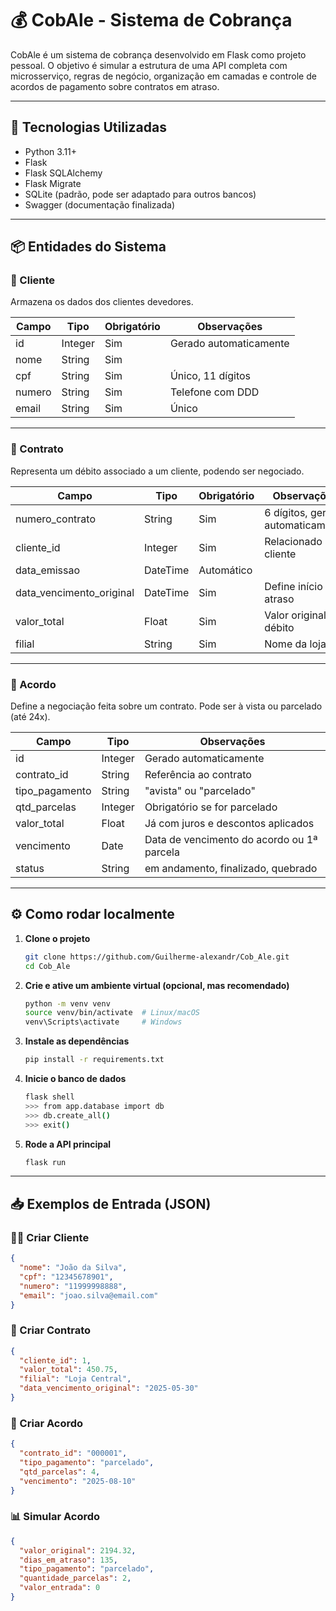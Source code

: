 # 💰 CobAle - Sistema de Cobrança

CobAle é um sistema de cobrança desenvolvido em Flask como projeto pessoal. O objetivo é simular a estrutura de uma API completa com microsserviço, regras de negócio, organização em camadas e controle de acordos de pagamento sobre contratos em atraso.

---

## 🧩 Tecnologias Utilizadas

- Python 3.11+
- Flask
- Flask SQLAlchemy
- Flask Migrate
- SQLite (padrão, pode ser adaptado para outros bancos)
- Swagger (documentação finalizada)

---

## 📦 Entidades do Sistema

### 👤 Cliente
Armazena os dados dos clientes devedores.

| Campo    | Tipo     | Obrigatório | Observações                    |
|----------|----------|-------------|--------------------------------|
| id       | Integer  | Sim         | Gerado automaticamente         |
| nome     | String   | Sim         |                                |
| cpf      | String   | Sim         | Único, 11 dígitos              |
| numero   | String   | Sim         | Telefone com DDD               |
| email    | String   | Sim         | Único                          |

---

### 📄 Contrato
Representa um débito associado a um cliente, podendo ser negociado.

| Campo                    | Tipo     | Obrigatório | Observações                         |
|--------------------------|----------|-------------|-------------------------------------|
| numero_contrato          | String   | Sim         | 6 dígitos, gerado automaticamente   |
| cliente_id               | Integer  | Sim         | Relacionado ao cliente              |
| data_emissao             | DateTime | Automático  |                                     |
| data_vencimento_original | DateTime | Sim         | Define início do atraso             |
| valor_total              | Float    | Sim         | Valor original do débito            |
| filial                   | String   | Sim         | Nome da loja                        |

---

### 🤝 Acordo
Define a negociação feita sobre um contrato. Pode ser à vista ou parcelado (até 24x).

| Campo          | Tipo     | Observações                                 |
|----------------|----------|---------------------------------------------|
| id             | Integer  | Gerado automaticamente                      |
| contrato_id    | String   | Referência ao contrato                      |
| tipo_pagamento | String   | "avista" ou "parcelado"                     |
| qtd_parcelas   | Integer  | Obrigatório se for parcelado                |
| valor_total    | Float    | Já com juros e descontos aplicados          |
| vencimento     | Date     | Data de vencimento do acordo ou 1ª parcela  |
| status         | String   | em andamento, finalizado, quebrado          |

---

## ⚙️ Como rodar localmente

1. **Clone o projeto**
   ```bash
   git clone https://github.com/Guilherme-alexandr/Cob_Ale.git
   cd Cob_Ale
   ```

2. **Crie e ative um ambiente virtual (opcional, mas recomendado)**
   ```bash
   python -m venv venv
   source venv/bin/activate  # Linux/macOS
   venv\Scripts\activate     # Windows
   ```

3. **Instale as dependências**
   ```bash
   pip install -r requirements.txt
   ```

4. **Inicie o banco de dados**
   ```bash
   flask shell
   >>> from app.database import db
   >>> db.create_all()
   >>> exit()
   ```

5. **Rode a API principal**
   ```bash
   flask run
   ```

---

## 📥 Exemplos de Entrada (JSON)

### 👨🏿 Criar Cliente
```json
{
  "nome": "João da Silva",
  "cpf": "12345678901",
  "numero": "11999998888",
  "email": "joao.silva@email.com"
}
```

### 🧾 Criar Contrato
```json
{
  "cliente_id": 1,
  "valor_total": 450.75,
  "filial": "Loja Central",
  "data_vencimento_original": "2025-05-30"
}
```

### 📑 Criar Acordo
```json
{
  "contrato_id": "000001",
  "tipo_pagamento": "parcelado",
  "qtd_parcelas": 4,
  "vencimento": "2025-08-10"
}
```

### 📊 Simular Acordo
```json
{
  "valor_original": 2194.32,
  "dias_em_atraso": 135,
  "tipo_pagamento": "parcelado",
  "quantidade_parcelas": 2,
  "valor_entrada": 0
}
```